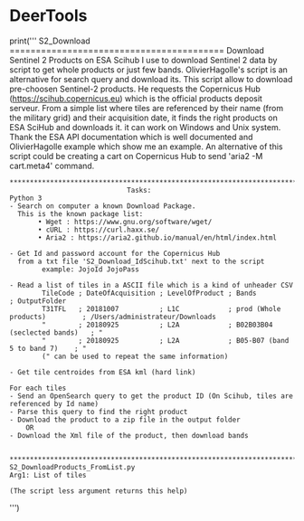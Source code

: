 # DeerTools
print('''
S2_Download =========================================
                    Download Sentinel 2 Products on ESA Scihub
        I use to download Sentinel 2 data by script to get whole products or 
    just few bands. OlivierHagolle's script is an alternative for search query
    and download its.
        This script allow to download pre-choosen Sentinel-2 products.
    He requests the Copernicus Hub (https://scihub.copernicus.eu) which is 
    the official products deposit serveur. From a simple list where tiles 
    are referenced by their name (from the military grid) and their 
    acquisition date, it finds the right products on ESA SciHub and 
    downloads it. it can work on Windows and Unix system. 
        Thank the ESA API documentation which is well documented and OlivierHagolle
    example which show me an example. 
        An alternative of this script could be creating a cart on Copernicus Hub 
    to send 'aria2 -M cart.meta4' command.
    
    **************************************************************************
                                 Tasks:
    Python 3
    - Search on computer a known Download Package. 
      This is the known package list:
           • Wget : https://www.gnu.org/software/wget/
           • cURL : https://curl.haxx.se/
           • Aria2 : https://aria2.github.io/manual/en/html/index.html
    
    - Get Id and password account for the Copernicus Hub 
      from a txt file 'S2_Download_IdScihub.txt' next to the script
            example: JojoId JojoPass 
    
    - Read a list of tiles in a ASCII file which is a kind of unheader CSV
            TileCode ; DateOfAcquisition ; LevelOfProduct ; Bands                         ; OutputFolder
            T31TFL   ; 20181007          ; L1C            ; prod (Whole products)         ; /Users/administrateur/Downloads
            "        ; 20180925          ; L2A            ; B02B03B04 (seclected bands)   ; "
            "        ; 20180925          ; L2A            ; B05-B07 (band 5 to band 7)    ; "
            (" can be used to repeat the same information)
    
    - Get tile centroides from ESA kml (hard link)
    
    For each tiles
    - Send an OpenSearch query to get the product ID (On Scihub, tiles are referenced by Id name)
    - Parse this query to find the right product
    - Download the product to a zip file in the output folder
        OR
    - Download the Xml file of the product, then download bands
    
    
    **************************************************************************
    S2_DownloadProducts_FromList.py
    Arg1: List of tiles
    
    (The script less argument returns this help)  
''')
